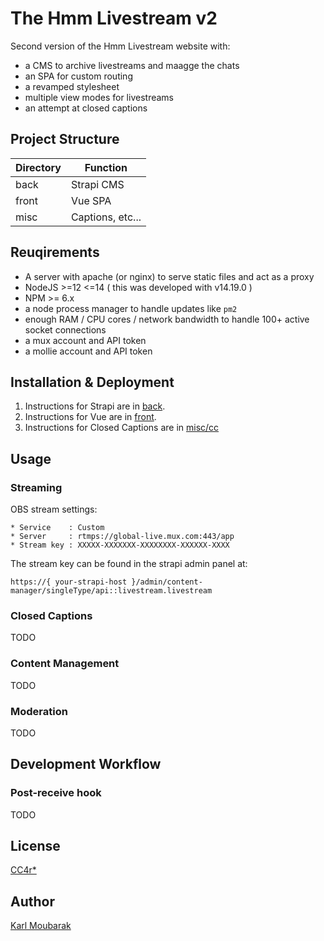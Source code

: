 # The Hmm Livestream v2

Second version of the Hmm Livestream website with:
- a CMS to archive livestreams and maagge the chats
- an SPA for custom routing
- a revamped stylesheet
- multiple view modes for livestreams
- an attempt at closed captions

## Project Structure

| Directory | Function          |
|-----------|-------------------|
| back      |  Strapi CMS       |
| front     |  Vue SPA          |
| misc      |  Captions, etc... |




## Reuqirements

- A server with apache (or nginx) to serve static files and act as a proxy
- NodeJS >=12 <=14 ( this was developed with v14.19.0 )
- NPM >= 6.x
- a node process manager to handle updates like `pm2`
- enough RAM / CPU cores / network bandwidth to handle 100+ active socket connections
- a mux account and API token
- a mollie account and API token

## Installation & Deployment

1. Instructions for Strapi are in [back](/back/).
2. Instructions for Vue are in [front](/front/).
3. Instructions for Closed Captions are in [misc/cc](/misc/cc/)

## Usage
### Streaming

OBS stream settings:

```
* Service    : Custom
* Server     : rtmps://global-live.mux.com:443/app
* Stream key : XXXXX-XXXXXXX-XXXXXXXX-XXXXXX-XXXX
```
The stream key can be found in the strapi admin panel at:
```
https://{ your-strapi-host }/admin/content-manager/singleType/api::livestream.livestream
```

### Closed Captions
TODO



### Content Management
TODO
### Moderation
TODO
## Development Workflow
### Post-receive hook
TODO
  



## License
[CC4r*](https://constantvzw.org/wefts/cc4r.en.html)
## Author

[Karl Moubarak](https://moubarak.eu)
